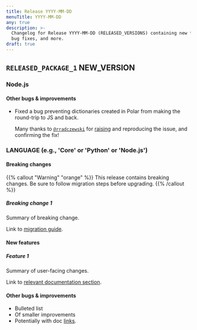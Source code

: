 ```yaml
---
title: Release YYYY-MM-DD
menuTitle: YYYY-MM-DD
any: true
description: >-
  Changelog for Release YYYY-MM-DD (RELEASED_VERSIONS) containing new features,
  bug fixes, and more.
draft: true
---
```



## `RELEASED_PACKAGE_1` NEW_VERSION

### Node.js

#### Other bugs & improvements

- Fixed a bug preventing dictionaries created in Polar from making the round-trip
  to JS and back.

  Many thanks to [`@rradczewski`](https://github.com/rradczewski) for
  [raising](https://github.com/osohq/oso/issues/1242) and reproducing
  the issue, and confirming the fix!



### LANGUAGE (e.g., 'Core' or 'Python' or 'Node.js')

#### Breaking changes

<!-- TODO: remove warning and replace with "None" if no breaking changes. -->

{{% callout "Warning" "orange" %}}
  This release contains breaking changes. Be sure to follow migration steps
  before upgrading.
{{% /callout %}}

##### Breaking change 1

Summary of breaking change.

Link to [migration guide]().

#### New features

##### Feature 1

Summary of user-facing changes.

Link to [relevant documentation section]().

#### Other bugs & improvements

- Bulleted list
- Of smaller improvements
- Potentially with doc [links]().
